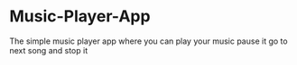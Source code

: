 # Music-Player-App
The simple music player app where you can play your music pause it go to next song and stop it
